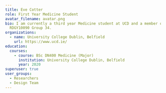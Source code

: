 ```yaml
---
title: Eve Cotter
role: First Year Medicine Student
avatar_filename: avatar.png
bio: I am currently a third year Medicine student at UCD and a member of
  RDGY10090 Group 34.
organizations:
  - name: University College Dublin, Belfield
    url: https://www.ucd.ie/
education:
  courses:
    - course: BSc DN400 Medicine (Major)
      institution: University College Dublin, Belfield
      year: 2020
superuser: true
user_groups:
  - Researchers
  - Design Team
---
```

